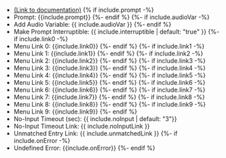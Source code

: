 - [(Link to documentation)](https://help.webex.com/en-us/article/n5595zd/Webex-Contact-Center-Setup-and-Administration-Guide#Cisco_Concept.dita_8a8f0369-60b9-4d31-af05-9338f7aa54be)
{% if include.prompt -%}
- Prompt: {{include.prompt}} 
{%- endif %}
{%- if include.audioVar -%}
- Add Audio Variable: {{ include.audioVar }} 
{%- endif %}
- Make Prompt Interruptible: {{ include.interruptible | default: "true" }}
{%- if include.link0 -%}
- Menu Link 0: {{include.link0}} 
{%- endif %}
{%- if include.link1 -%}
- Menu Link 1: {{include.link1}} 
{%- endif %}
{%- if include.link2 -%}
- Menu Link 2: {{include.link2}}
{%- endif %}
{%- if include.link3 -%}
- Menu Link 3: {{include.link3}} 
{%- endif %}
{%- if include.link4 -%}
- Menu Link 4: {{include.link4}} 
{%- endif %}
{%- if include.link5 -%}
- Menu Link 5: {{include.link5}} 
{%- endif %}
{%- if include.link6 -%}
- Menu Link 6: {{include.link6}} 
{%- endif %}
{%- if include.link7 -%}
- Menu Link 7: {{include.link7}} 
{%- endif %}
{%- if include.link8 -%}
- Menu Link 8: {{include.link8}} 
{%- endif %}
{%- if include.link9 -%}
- Menu Link 9: {{include.link9}} 
{%- endif %}
- No-Input Timeout (sec): {{ include.noInput | default: "3"}}
- No-Input Timeout Link: {{ include.noInputLink  }}
- Unmatched Entry Link: {{ include.unmatchedLink }}
{%- if include.onError -%}
- Undefined Error: {{include.onError}}
{%- endif %}